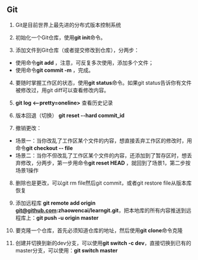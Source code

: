 ## Git

1. Git是目前世界上最先进的分布式版本控制系统

2. 初始化一个Git仓库，使用**git init**命令。

3. 添加文件到Git仓库（或者提交修改到仓库），分两步：
- 使用命令**git add <file>**，注意，可反复多次使用，添加多个文件；
- 使用命令**git commit -m <message>**，完成。

4. 要随时掌握工作区的状态，使用**git status**命令。如果git status告诉你有文件被修改过，用git diff可以查看修改内容。

5. **git log <--pretty=oneline>** 查看历史记录

6. 版本回退（切换） **git reset --hard commit_id**

7. 撤销更改：
- 场景一：当你改乱了工作区某个文件的内容，想直接丢弃工作区的修改时，用命令**git checkout -- file**
- 场景二：当你不但改乱了工作区某个文件的内容，还添加到了暂存区时，想丢弃修改，分两步，第一步用命令**git reset HEAD <file>**，就回到了场景1，第二步按场景1操作

8. 删除也是更改，可以git rm file然后git commit，或者git restore file从版本库恢复

9. 添加远程库 **git remote add origin git@github.com:zhaowencai/learngit.git**，把本地库的所有内容推送到远程库上：**git push -u origin master**

10. 要克隆一个仓库，首先必须知道仓库的地址，然后使用**git clone**命令克隆

11. 创建并切换到新的dev分支，可以使用**git switch -c dev**，直接切换到已有的master分支，可以使用：**git switch master**